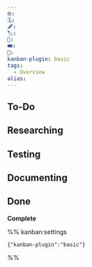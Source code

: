 ```yaml
---
🌐: 
🗓️: 
🖋️: 
🏷️: 
🎫: 
🎟️: 
🔖: 
kanban-plugin: basic
tags:
  - Overview
alias: 
---
```


## To-Do


## Researching

## Testing

## Documenting


## Done

**Complete**





%% kanban:settings
```
{"kanban-plugin":"basic"}
```
%%